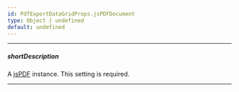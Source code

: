 ```yaml
---
id: PdfExportDataGridProps.jsPDFDocument
type: Object | undefined
default: undefined
---
```

---
##### shortDescription
A <a href="https://github.com/MrRio/jsPDF" target="_blank">jsPDF</a> instance. This setting is required.

---
<!-- Description goes here -->